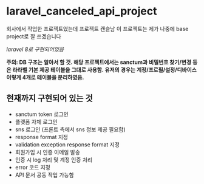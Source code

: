 # laravel_canceled_api_project

회사에서 작업한 프로젝트였는데 프로젝트 캔슬남
이 프로젝트는 제가 나중에 base project로 잘 쓰겠습니다

*laravel 8로 구현되어있음*

**주의: DB 구조는 알아서 할 것. 
해당 프로젝트에서는
sanctum과 비밀번호 찾기/변경 등은 라라벨 기본 제공 테이블을 그대로 사용함.
유저의 경우는 계정/프로필/설정/디바이스 이렇게 4개로 테이블을 분리하였음.**

## 현재까지 구현되어 있는 것
- sanctum token 로그인
- 플랫폼 자체 로그인
- sns 로그인 (프론트 측에서 sns 정보 제공 필요함)
- response format 지정
- validation exception response format 지정
- 회원가입 시 인증 이메일 발송
- 인증 시 log 처리 및 계정 인증 처리
- error 코드 지정
- API 문서 공동 작업 가능함
